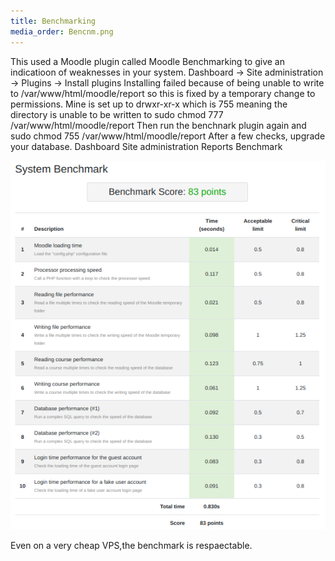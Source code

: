 ```yaml
---
title: Benchmarking
media_order: Bencnm.png
---
```


This used a Moodle plugin called Moodle Benchmarking to give an indicatioon of weaknesses in your system.
Dashboard -> Site administration -> Plugins -> Install plugins
Installing failed because of being unable to write to /var/www/html/moodle/report so this is fixed by a temporary change to permissions. Mine is set up to drwxr-xr-x which is 755 meaning the directory is unable to be written to
sudo chmod 777 /var/www/html/moodle/report
Then run the benchnark plugin again and
sudo chmod 755 /var/www/html/moodle/report
After a few checks, upgrade your database.
Dashboard
Site administration
Reports
Benchmark

![](Bencnm.png)

Even on a very cheap VPS,the benchmark is respaectable.




